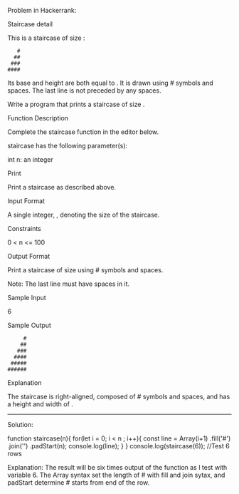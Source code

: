Problem in Hackerrank:

Staircase detail

This is a staircase of size :
```
   #
  ##
 ###
####
```
Its base and height are both equal to . It is drawn using # symbols and spaces. The last line is not preceded by any spaces.

Write a program that prints a staircase of size .


Function Description

Complete the staircase function in the editor below.

staircase has the following parameter(s):

int n: an integer


Print

Print a staircase as described above.


Input Format

A single integer, , denoting the size of the staircase.


Constraints

0 < n <= 100


Output Format

Print a staircase of size  using # symbols and spaces.

Note: The last line must have  spaces in it.


Sample Input

6 


Sample Output
```
     #
    ##
   ###
  ####
 #####
######
```

Explanation

The staircase is right-aligned, composed of # symbols and spaces, and has a height and width of .

--------------------------------------------------------------------------------------------------

Solution:

function staircase(n){
  for(let i = 0; i < n ; i++){
    const line = Array(i+1)
    .fill('#')
    .join('')
    .padStart(n);
    console.log(line);
  }
}
console.log(staircase(6)); //Test 6 rows

Explanation:
The result will be six times output of the function as I test with variable 6. The Array syntax set the length of # with fill and join sytax, 
and padStart determine # starts from end of the row.
